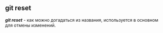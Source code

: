## git reset

***git reset*** - как можно догадаться из названия, используется в основном для отмены изменений.